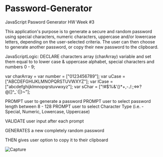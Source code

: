 # Password-Generator
JavaScript Pasword Generator HW Week #3

This application's purpose is to generate a secure and random password using special characters, numeric characters, uppercase and/or lowercase letters, depending on the user-selected criteria. The user can then choose to generate another password, or copy their new password to the clipboard.

JavaScriptLogic: DECLARE characters array (charArray) variable and set them equal to to lower case & uppercase alphabet, special characters and numbers 0 - 9;

var charArray = var number = ["0123456789"];
var uCase = ["ABCDEFGHIJKLMNOPQRSTUVWXYZ"]; 
var lCase = ["abcdefghijklmnopqrstuvwxyz"];
var sChar = ["!#$%&'()*+,-./:;<=>?@[]^_`{|}~"];

PROMPT user to generate a password
PROMPT user to select password length between 8 - 128
PROMPT user to select Character Type (i.e. - Special, Numeric, Lowercase, Uppercase)

VALIDATE user input after each prompt

GENERATES a new completely random password

THEN gives user option to copy it to their clipboard


![Capture](https://user-images.githubusercontent.com/56567819/68538452-4e029500-033a-11ea-803e-4c49f41eb352.PNG)